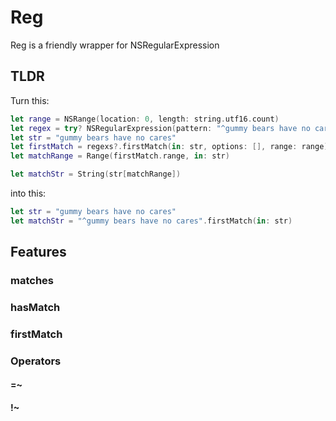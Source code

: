 # Reg

Reg is a friendly wrapper for NSRegularExpression

## TLDR
Turn this:
```swift
let range = NSRange(location: 0, length: string.utf16.count)
let regex = try? NSRegularExpression(pattern: "^gummy bears have no cares")
let str = "gummy bears have no cares"
let firstMatch = regexs?.firstMatch(in: str, options: [], range: range)
let matchRange = Range(firstMatch.range, in: str)

let matchStr = String(str[matchRange])
```

into this:
```swift
let str = "gummy bears have no cares"
let matchStr = "^gummy bears have no cares".firstMatch(in: str)
```

## Features

### matches
### hasMatch
### firstMatch
### Operators
#### =~
#### !~
